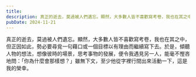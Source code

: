 ```yaml
---
title: 
description: 真正的逝去，莫過被人們遺忘。顯然，大多數人皆不喜歡寫考卷，我也在其之中，但正因如此，勢必要尋覓一句藉口或一個目標以有理由……
pubDate: 2024-11-21
---
```


真正的逝去，莫過被人們遺忘。顯然，大多數人皆不喜歡寫考卷，我也在其之中，但正因如此，勢必要尋覓一句藉口或一個目標以有理由而繼續寫下去。於是，傾聽人物的想法，想像彼時的場景，思考事物的發展，便令我遇見另一人，能毫不慳吝地問：「你為什麼會那樣想？」雖無下文，至少他從字裡行間出來活動一下，這是我的榮幸。
